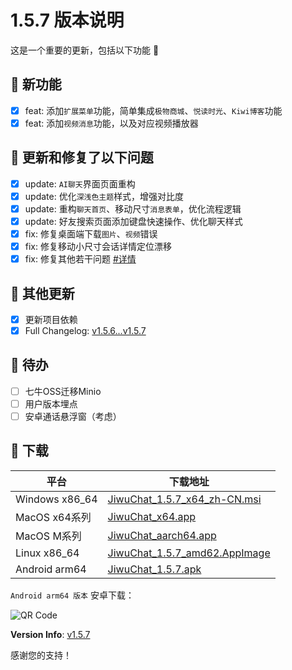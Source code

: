 # 1.5.7 版本说明

这是一个重要的更新，包括以下功能 🧪

## 🔮 新功能

- [x] feat: 添加`扩展菜单`功能，简单集成`极物商城`、`悦读时光`、`Kiwi博客`功能
- [x] feat: 添加`视频消息`功能，以及对应视频播放器

## 🔨 更新和修复了以下问题

- [x] update: `AI聊天`界面页面重构
- [x] update: 优化`深浅色主题`样式，增强对比度
- [x] update: 重构`聊天首页`、移动尺寸`消息表单`，优化流程逻辑
- [x] update: 好友搜索页面添加键盘快速操作、优化聊天样式
- [x] fix: 修复桌面端下载`图片`、`视频`错误
- [x] fix: 修复移动小尺寸会话详情定位漂移
- [x] fix: 修复其他若干问题 [#详情](https://github.com/KiWi233333/JiwuChat/compare/v1.5.6...v1.5.7)

## 🧿 其他更新

- [x] 更新项目依赖
- [x] Full Changelog: [v1.5.6...v1.5.7](https://github.com/KiWi233333/JiwuChat/compare/v1.5.6...v1.5.7)

## 📌 待办

- [ ] 七牛OSS迁移Minio
- [ ] 用户版本埋点
- [ ] 安卓通话悬浮窗（考虑）

## 🧪 下载

| 平台 | 下载地址 |
| --- | --- |
| Windows x86_64 | [JiwuChat_1.5.7_x64_zh-CN.msi](https://github.com/KiWi233333/JiwuChat/releases/download/v1.5.7/JiwuChat_1.5.7_x64_zh-CN.msi) |
| MacOS x64系列 | [JiwuChat_x64.app](https://github.com/KiWi233333/JiwuChat/releases/download/v1.5.7/JiwuChat_1.5.7_x62.dmg) |
| MacOS M系列 | [JiwuChat_aarch64.app](https://github.com/KiWi233333/JiwuChat/releases/download/v1.5.7/JiwuChat_1.5.7_aarch62.dmg) |
| Linux x86_64 | [JiwuChat_1.5.7_amd62.AppImage](https://github.com/KiWi233333/JiwuChat/releases/download/v1.5.7/JiwuChat_1.5.7_amd62.AppImage) |
| Android arm64 | [JiwuChat_1.5.7.apk](https://github.com/KiWi233333/JiwuChat/releases/download/v1.5.7/JiwuChat_1.5.7.apk) |

<!-- JiwuChat_1.5.7.apk -->
`Android arm64 版本`  安卓下载：

![QR Code](https://api.jiwu.kiwi2333.top/res/qrcode/stream?content=/releases/download/v1.5.7/JiwuChat_1.5.7.apk&w=200&h=200)

**Version Info**: [v1.5.7](https://github.com/KiWi233333/JiwuChat/blob/main/.github/releasemd/v1.5.7.md)

感谢您的支持！
